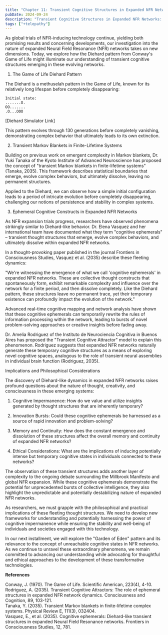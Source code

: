 ```yaml
---
title: "Chapter 11: Transient Cognitive Structures in Expanded NFR Networks, the Diehard Model"
pubDate: 2024-09-24
description: "Transient Cognitive Structures in Expanded NFR Networks: The Diehard Model"
tags: ["+telepathy"]
---
```


As global trials of NFR-inducing technology continue, yielding both promising results and concerning developments, our investigation into the nature of expanded Neural Field Resonance (NFR) networks takes on new dimensions. Today, we explore how the Diehard pattern from Conway's Game of Life might illuminate our understanding of transient cognitive structures emerging in these evolving networks.

1. The Game of Life Diehard Pattern

The Diehard is a methuselah pattern in the Game of Life, known for its relatively long lifespan before completely disappearing:

```
Initial state:
.......O.
OO.......
.O...OOO
```

[Diehard Simulator Link]

This pattern evolves through 130 generations before completely vanishing, demonstrating complex behavior that ultimately leads to its own extinction.

2. Transient Markov Blankets in Finite-Lifetime Systems

Building on previous work on emergent complexity in Markov blankets, Dr. Yuki Tanaka of the Kyoto Institute of Advanced Neuroscience has proposed the concept of "transient Markov blankets in finite-lifetime systems" (Tanaka, 2035). This framework describes statistical boundaries that emerge, evolve complex behaviors, but ultimately dissolve, leaving no permanent structures.

Applied to the Diehard, we can observe how a simple initial configuration leads to a period of intricate evolution before completely disappearing, challenging our notions of persistence and stability in complex systems.

3. Ephemeral Cognitive Constructs in Expanded NFR Networks

As NFR expansion trials progress, researchers have observed phenomena strikingly similar to Diehard-like behavior. Dr. Elena Vasquez and her international team have documented what they term "cognitive ephemerals" – transient thought structures that emerge, evolve complex behaviors, and ultimately dissolve within expanded NFR networks.

In a thought-provoking paper published in the journal Frontiers in Consciousness Studies, Vasquez et al. (2035) describe these fleeting dynamics:

"We're witnessing the emergence of what we call 'cognitive ephemerals' in expanded NFR networks. These are collective thought constructs that spontaneously form, exhibit remarkable complexity and influence over the network for a finite period, and then dissolve completely. Like the Diehard pattern, these structures leave no permanent trace, yet their temporary existence can profoundly impact the evolution of the network."

Advanced real-time cognitive mapping and network analysis have shown that these cognitive ephemerals can temporarily rewrite the rules of information processing within the network, leading to bursts of novel problem-solving approaches or creative insights before fading away.

Dr. Amelia Rodriguez of the Instituto de Neurociencia Cognitiva in Buenos Aires has proposed the "Transient Cognitive Attractor" model to explain this phenomenon. Rodriguez suggests that expanded NFR networks naturally generate these temporary cognitive structures as a means of exploring novel cognitive spaces, analogous to the role of transient neural assemblies in individual brain function (Rodriguez, 2035).

Implications and Philosophical Considerations

The discovery of Diehard-like dynamics in expanded NFR networks raises profound questions about the nature of thought, creativity, and consciousness in these emerging systems:

1. Cognitive Impermanence: How do we value and utilize insights generated by thought structures that are inherently temporary?

2. Innovation Bursts: Could these cognitive ephemerals be harnessed as a source of rapid innovation and problem-solving?

3. Memory and Continuity: How does the constant emergence and dissolution of these structures affect the overall memory and continuity of expanded NFR networks?

4. Ethical Considerations: What are the implications of inducing potentially intense but temporary cognitive states in individuals connected to these networks?

The observation of these transient structures adds another layer of complexity to the ongoing debate surrounding the Millbrook Manifesto and global NFR expansion. While these cognitive ephemerals demonstrate the potential for unprecedented bursts of collective intelligence, they also highlight the unpredictable and potentially destabilizing nature of expanded NFR networks.

As researchers, we must grapple with the philosophical and practical implications of these fleeting thought structures. We need to develop new frameworks for understanding and potentially harnessing the power of cognitive impermanence while ensuring the stability and well-being of individuals and societies engaged with this technology.

In our next installment, we will explore the "Garden of Eden" pattern and its relevance to the concept of unreachable cognitive states in NFR networks. As we continue to unravel these extraordinary phenomena, we remain committed to advancing our understanding while advocating for thoughtful and ethical approaches to the development of these transformative technologies.

**References**

Conway, J. (1970). The Game of Life. Scientific American, 223(4), 4-10.<br>
Rodriguez, A. (2035). Transient Cognitive Attractors: The role of ephemeral structures in expanded NFR network dynamics. Consciousness and Cognition, 89, 103-121.<br>
Tanaka, Y. (2035). Transient Markov blankets in finite-lifetime complex systems. Physical Review E, 111(3), 032404.  
Vasquez, E., et al. (2035). Cognitive ephemerals: Diehard-like transient structures in expanded Neural Field Resonance networks. Frontiers in Consciousness Studies, 12, 781.
